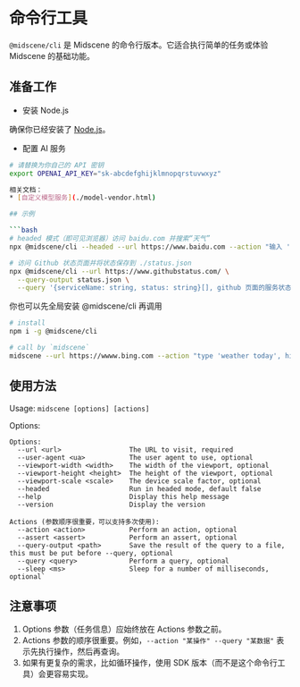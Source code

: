 # 命令行工具

`@midscene/cli` 是 Midscene 的命令行版本。它适合执行简单的任务或体验 Midscene 的基础功能。

## 准备工作

* 安装 Node.js

确保你已经安装了 [Node.js](https://nodejs.org/)。

* 配置 AI 服务

```bash
# 请替换为你自己的 API 密钥
export OPENAI_API_KEY="sk-abcdefghijklmnopqrstuvwxyz"

相关文档：
* [自定义模型服务](./model-vendor.html)

## 示例

```bash
# headed 模式（即可见浏览器）访问 baidu.com 并搜索“天气”
npx @midscene/cli --headed --url https://www.baidu.com --action "输入 '天气', 敲回车" --sleep 3000

# 访问 Github 状态页面并将状态保存到 ./status.json
npx @midscene/cli --url https://www.githubstatus.com/ \
  --query-output status.json \
  --query '{serviceName: string, status: string}[], github 页面的服务状态，返回服务名称'
```

你也可以先全局安装 @midscene/cli 再调用

```bash
# install
npm i -g @midscene/cli

# call by `midscene`
midscene --url https://wwww.bing.com --action "type 'weather today', hit enter"
```

## 使用方法

Usage: `midscene [options] [actions]`

Options: 

```log
Options:
  --url <url>                 The URL to visit, required
  --user-agent <ua>           The user agent to use, optional
  --viewport-width <width>    The width of the viewport, optional
  --viewport-height <height>  The height of the viewport, optional
  --viewport-scale <scale>    The device scale factor, optional
  --headed                    Run in headed mode, default false
  --help                      Display this help message
  --version                   Display the version

Actions (参数顺序很重要，可以支持多次使用):
  --action <action>           Perform an action, optional
  --assert <assert>           Perform an assert, optional
  --query-output <path>       Save the result of the query to a file, this must be put before --query, optional
  --query <query>             Perform a query, optional
  --sleep <ms>                Sleep for a number of milliseconds, optional`
```

## 注意事项

1. Options 参数（任务信息）应始终放在 Actions 参数之前。
2. Actions 参数的顺序很重要。例如，`--action "某操作" --query "某数据"` 表示先执行操作，然后再查询。
3. 如果有更复杂的需求，比如循环操作，使用 SDK 版本（而不是这个命令行工具）会更容易实现。

